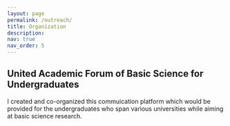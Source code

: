 ```yaml
---
layout: page
permalink: /outreach/
title: Organization
description: 
nav: true
nav_order: 5
---
```


## United Academic Forum of Basic Science for Undergraduates
I created and co-organized this commuication platform which would be provided for the undergraduates who span various universities while aiming at basic science research.